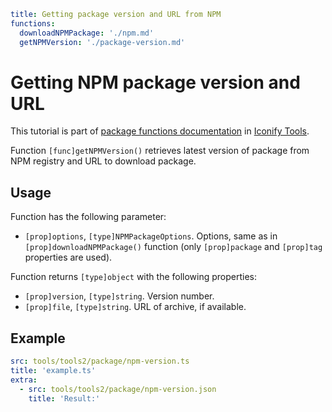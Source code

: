 ```yaml
title: Getting package version and URL from NPM
functions:
  downloadNPMPackage: './npm.md'
  getNPMVersion: './package-version.md'
```

# Getting NPM package version and URL

This tutorial is part of [package functions documentation](./index.md) in [Iconify Tools](../index.md).

Function `[func]getNPMVersion()` retrieves latest version of package from NPM registry and URL to download package.

## Usage

Function has the following parameter:

- `[prop]options`, `[type]NPMPackageOptions`. Options, same as in `[prop]downloadNPMPackage()` function (only `[prop]package` and `[prop]tag` properties are used).

Function returns `[type]object` with the following properties:

- `[prop]version`, `[type]string`. Version number.
- `[prop]file`, `[type]string`. URL of archive, if available.

## Example

```yaml
src: tools/tools2/package/npm-version.ts
title: 'example.ts'
extra:
  - src: tools/tools2/package/npm-version.json
    title: 'Result:'
```

